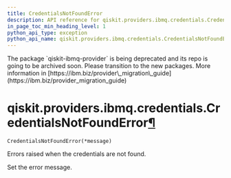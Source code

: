 ```yaml
---
title: CredentialsNotFoundError
description: API reference for qiskit.providers.ibmq.credentials.CredentialsNotFoundError
in_page_toc_min_heading_level: 1
python_api_type: exception
python_api_name: qiskit.providers.ibmq.credentials.CredentialsNotFoundError
---
```


<Admonition title="Warning" type="caution">
  The package `qiskit-ibmq-provider` is being deprecated and its repo is going to be archived soon. Please transition to the new packages. More information in [https://ibm.biz/provider\_migration\_guide](https://ibm.biz/provider_migration_guide)
</Admonition>

# qiskit.providers.ibmq.credentials.CredentialsNotFoundError[¶](#qiskit-providers-ibmq-credentials-credentialsnotfounderror "Permalink to this headline")

<span id="qiskit.providers.ibmq.credentials.CredentialsNotFoundError" />

`CredentialsNotFoundError(*message)`

Errors raised when the credentials are not found.

Set the error message.

